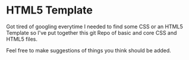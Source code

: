 <h1>HTML5 Template</h1>

<p>Got tired of googling everytime I needed to find some CSS or an HTML5 Template so I've put together this git Repo of basic and core CSS and HTML5 files.</p>

<p>Feel free to make suggestions of things you think should be added.</p>